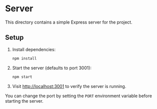 # Server

This directory contains a simple Express server for the project.

## Setup

1. Install dependencies:
   ```bash
   npm install
   ```

2. Start the server (defaults to port 3001):
   ```bash
   npm start
   ```

3. Visit [http://localhost:3001](http://localhost:3001) to verify the server is running.

You can change the port by setting the `PORT` environment variable before starting the server.

